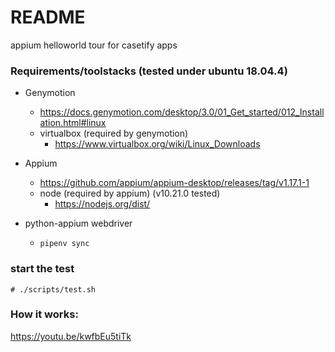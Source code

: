# README

appium helloworld tour for casetify apps


### Requirements/toolstacks (tested under ubuntu 18.04.4)

- Genymotion
  - https://docs.genymotion.com/desktop/3.0/01_Get_started/012_Installation.html#linux
  - virtualbox (required by genymotion)
    - https://www.virtualbox.org/wiki/Linux_Downloads

- Appium
  - https://github.com/appium/appium-desktop/releases/tag/v1.17.1-1
  - node (required by appium) (v10.21.0 tested)
    - https://nodejs.org/dist/

- python-appium webdriver
  - `pipenv sync`

### start the test
```
# ./scripts/test.sh
```

### How it works:
https://youtu.be/kwfbEu5tiTk